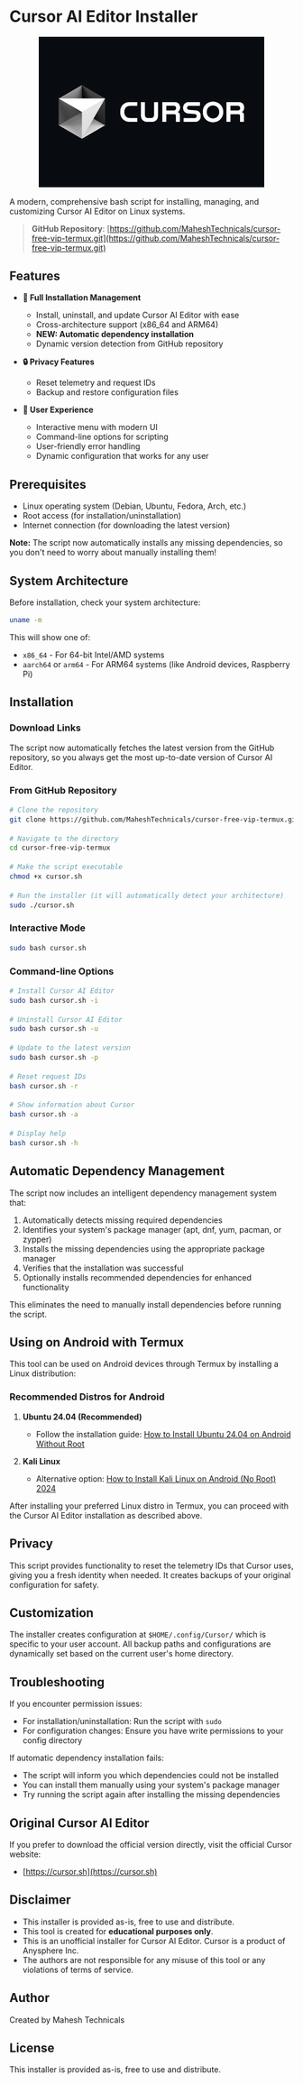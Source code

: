 # Cursor AI Editor Installer

<p align="center">
  <img src="cursor.png" alt="Cursor AI Logo" width="400">
</p>

A modern, comprehensive bash script for installing, managing, and customizing Cursor AI Editor on Linux systems.

> **GitHub Repository**: [https://github.com/MaheshTechnicals/cursor-free-vip-termux.git](https://github.com/MaheshTechnicals/cursor-free-vip-termux.git)

## Features

- **🚀 Full Installation Management**
  - Install, uninstall, and update Cursor AI Editor with ease
  - Cross-architecture support (x86_64 and ARM64)
  - **NEW: Automatic dependency installation**
  - Dynamic version detection from GitHub repository

- **🔒 Privacy Features**
  - Reset telemetry and request IDs
  - Backup and restore configuration files

- **💼 User Experience**
  - Interactive menu with modern UI
  - Command-line options for scripting
  - User-friendly error handling
  - Dynamic configuration that works for any user

## Prerequisites

- Linux operating system (Debian, Ubuntu, Fedora, Arch, etc.)
- Root access (for installation/uninstallation)
- Internet connection (for downloading the latest version)

**Note:** The script now automatically installs any missing dependencies, so you don't need to worry about manually installing them!

## System Architecture

Before installation, check your system architecture:

```bash
uname -m
```

This will show one of:
- `x86_64` - For 64-bit Intel/AMD systems
- `aarch64` or `arm64` - For ARM64 systems (like Android devices, Raspberry Pi)

## Installation

### Download Links

The script now automatically fetches the latest version from the GitHub repository, so you always get the most up-to-date version of Cursor AI Editor.

### From GitHub Repository

```bash
# Clone the repository
git clone https://github.com/MaheshTechnicals/cursor-free-vip-termux.git

# Navigate to the directory
cd cursor-free-vip-termux

# Make the script executable
chmod +x cursor.sh

# Run the installer (it will automatically detect your architecture)
sudo ./cursor.sh
```

### Interactive Mode

```bash
sudo bash cursor.sh
```

### Command-line Options

```bash
# Install Cursor AI Editor
sudo bash cursor.sh -i

# Uninstall Cursor AI Editor
sudo bash cursor.sh -u

# Update to the latest version
sudo bash cursor.sh -p

# Reset request IDs
bash cursor.sh -r

# Show information about Cursor
bash cursor.sh -a

# Display help
bash cursor.sh -h
```

## Automatic Dependency Management

The script now includes an intelligent dependency management system that:

1. Automatically detects missing required dependencies
2. Identifies your system's package manager (apt, dnf, yum, pacman, or zypper)
3. Installs the missing dependencies using the appropriate package manager
4. Verifies that the installation was successful
5. Optionally installs recommended dependencies for enhanced functionality

This eliminates the need to manually install dependencies before running the script.

## Using on Android with Termux

This tool can be used on Android devices through Termux by installing a Linux distribution:

### Recommended Distros for Android

1. **Ubuntu 24.04 (Recommended)**
   - Follow the installation guide: [How to Install Ubuntu 24.04 on Android Without Root](https://maheshtechnicals.com/how-to-install-ubuntu-24-04-on-android-without-root/)

2. **Kali Linux**
   - Alternative option: [How to Install Kali Linux on Android (No Root) 2024](https://maheshtechnicals.com/how-to-install-kali-linux-on-android-no-root-2024/)

After installing your preferred Linux distro in Termux, you can proceed with the Cursor AI Editor installation as described above.

## Privacy

This script provides functionality to reset the telemetry IDs that Cursor uses, giving you a fresh identity when needed. It creates backups of your original configuration for safety.

## Customization

The installer creates configuration at `$HOME/.config/Cursor/` which is specific to your user account. All backup paths and configurations are dynamically set based on the current user's home directory.

## Troubleshooting

If you encounter permission issues:
- For installation/uninstallation: Run the script with `sudo`
- For configuration changes: Ensure you have write permissions to your config directory

If automatic dependency installation fails:
- The script will inform you which dependencies could not be installed
- You can install them manually using your system's package manager
- Try running the script again after installing the missing dependencies

## Original Cursor AI Editor

If you prefer to download the official version directly, visit the official Cursor website:
- [https://cursor.sh](https://cursor.sh)

## Disclaimer

- This installer is provided as-is, free to use and distribute.
- This tool is created for **educational purposes only**.
- This is an unofficial installer for Cursor AI Editor. Cursor is a product of Anysphere Inc.
- The authors are not responsible for any misuse of this tool or any violations of terms of service.

## Author

Created by Mahesh Technicals

## License

This installer is provided as-is, free to use and distribute.
